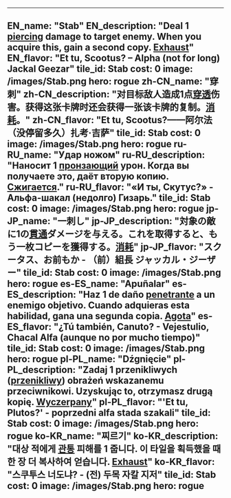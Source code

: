 ---

EN_name: "Stab"
EN_description: "Deal 1 <u>piercing</u> damage to target enemy.  When you acquire this, gain a second copy. <u>Exhaust</u>"
EN_flavor: "Et tu, Scootus? – Alpha (not for long) Jackal Geezar"
tile_id: Stab
cost: 0
image: /images/Stab.png
hero: rogue
zh-CN_name: "穿刺"
zh-CN_description: "对目标敌人造成1点<u>穿透</u>伤害。获得这张卡牌时还会获得一张该卡牌的复制。<u>消耗</u>。"
zh-CN_flavor: "Et tu, Scootus?——阿尔法（没停留多久）扎考·吉萨"
tile_id: Stab
cost: 0
image: /images/Stab.png
hero: rogue
ru-RU_name: "Удар ножом"
ru-RU_description: "Наносит 1 <u>пронзающий</u> урон. Когда вы получаете это, даёт вторую копию. <u>Сжигается</u>."
ru-RU_flavor: "«И ты, Скутус?» - Альфа-шакал (недолго) Гизарь."
tile_id: Stab
cost: 0
image: /images/Stab.png
hero: rogue
jp-JP_name: "一刺し"
jp-JP_description: "対象の敵に1の<u>貫通</u>ダメージを与える。これを取得すると、もう一枚コピーを獲得する。<u>消耗</u>"
jp-JP_flavor: "スクータス、お前もか - （前）組長 ジャッカル・ジーザー"
tile_id: Stab
cost: 0
image: /images/Stab.png
hero: rogue
es-ES_name: "Apuñalar"
es-ES_description: "Haz 1 de daño <u>penetrante</u> a un enemigo objetivo. Cuando adquieras esta habilidad, gana una segunda copia. <u>Agota</u>"
es-ES_flavor: "¿Tú también, Canuto? - Vejestulio, Chacal Alfa (aunque no por mucho tiempo)"
tile_id: Stab
cost: 0
image: /images/Stab.png
hero: rogue
pl-PL_name: "Dźgnięcie"
pl-PL_description: "Zadaj 1 przenikliwych (<u>przenikliwy</u>) obrażeń wskazanemu przeciwnikowi. Uzyskując to, otrzymasz drugą kopię. <u>Wyczerpany</u>"
pl-PL_flavor: "'Et tu, Plutos?' - poprzedni alfa stada szakali"
tile_id: Stab
cost: 0
image: /images/Stab.png
hero: rogue
ko-KR_name: "찌르기"
ko-KR_description: "대상 적에게 <u>관통</u> 피해를 1 줍니다. 이 타일을 획득했을 때 한 장 더 복사하여 얻습니다. <u>Exhaust</u>"
ko-KR_flavor: "스쿠투스 너도냐? - (전) 두목 자칼 지저"
tile_id: Stab
cost: 0
image: /images/Stab.png
hero: rogue
---